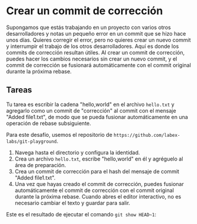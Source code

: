 # Crear un commit de corrección

Supongamos que estás trabajando en un proyecto con varios otros desarrolladores y notas un pequeño error en un commit que se hizo hace unos días. Quieres corregir el error, pero no quieres crear un nuevo commit y interrumpir el trabajo de los otros desarrolladores. Aquí es donde los commits de corrección resultan útiles. Al crear un commit de corrección, puedes hacer los cambios necesarios sin crear un nuevo commit, y el commit de corrección se fusionará automáticamente con el commit original durante la próxima rebase.

## Tareas

Tu tarea es escribir la cadena "hello,world" en el archivo `hello.txt` y agregarlo como un commit de "corrección" al commit con el mensaje "Added file1.txt", de modo que se pueda fusionar automáticamente en una operación de rebase subsiguiente.

Para este desafío, usemos el repositorio de `https://github.com/labex-labs/git-playground`.

1. Navega hasta el directorio y configura la identidad.
2. Crea un archivo `hello.txt`, escribe "hello,world" en él y agréguelo al área de preparación.
3. Crea un commit de corrección para el hash del mensaje de commit "Added file1.txt".
4. Una vez que hayas creado el commit de corrección, puedes fusionar automáticamente el commit de corrección con el commit original durante la próxima rebase. Cuando abres el editor interactivo, no es necesario cambiar el texto y guardar para salir.

Este es el resultado de ejecutar el comando `git show HEAD~1`:

```shell

```
